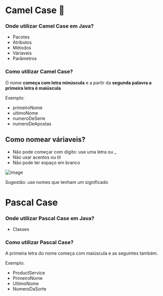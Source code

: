 # Camel Case 🐪
### Onde utilizar Camel Case em Java?
* Pacotes
* Atributos
* Métodos
* Váriaveis
* Parâmetros
### Como utilizar Camel Case?
O nome **começa com letra minúscula** e a partir da **segunda palavra a primeira letra é maiúscula**

Exemplo:
  * primeiroNome
  * ultimoNome
  * numeroDeSerie
  * numeroDeApostas
## Como nomear váriaveis?
* Não pode começar com dígito: use uma letra ou _
* Não usar acentos ou til
* Não pode ter espaço em branco
 
 ![image](https://github.com/xxxgabexxx/java-textos/assets/103377845/d38b8e2d-5dee-4768-a794-0af87e96ddbc)

Sugestão: use nomes que tenham um significado
 # Pascal Case
 ### Onde utilizar Pascal Case em Java?
 * Classes
 ### Como utilizar Pascal Case?
 A primeira letra do nome começa com maiúscula e as seguintes também.
 
 Exemplo:
  * ProductService
  * PrimeiroNome
  * UltimoNome
  * NumeroDaSorte
